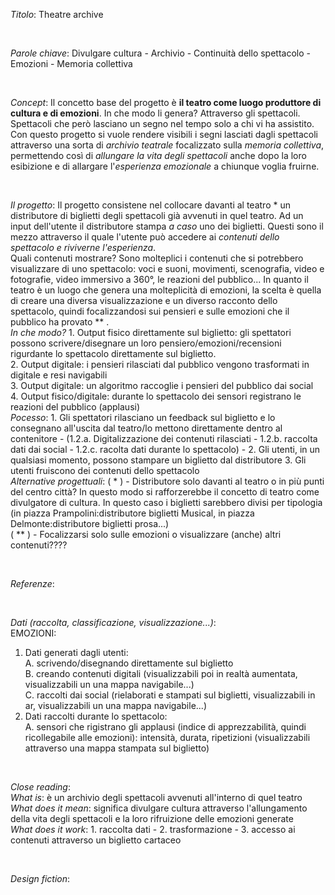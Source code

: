 *Titolo*: Theatre archive 

<br>

*Parole chiave*: Divulgare cultura - Archivio - Continuità dello spettacolo - Emozioni - Memoria collettiva

<br>

*Concept*: Il concetto base del progetto è **il teatro come luogo produttore di cultura e di emozioni**. In che modo li genera? Attraverso gli spettacoli. Spettacoli che però lasciano un segno nel tempo solo a chi vi ha assistito. <br>
Con questo progetto si vuole rendere visibili i segni lasciati dagli spettacoli attraverso una sorta di *archivio teatrale* focalizzato sulla *memoria collettiva*, permettendo così di *allungare la vita degli spettacoli* anche dopo la loro esibizione e di allargare l'*esperienza emozionale* a chiunque voglia fruirne. <br>

<br>

*Il progetto*: Il progetto consistene nel collocare davanti al teatro * un distributore di biglietti degli spettacoli già avvenuti in quel teatro. Ad un input dell'utente il distributore stampa *a caso* uno dei biglietti. Questi sono il mezzo attraverso il quale l'utente può accedere ai *contenuti dello spettacolo e riviverne l'esperienza*. <br>
Quali contenuti mostrare? Sono molteplici i contenuti che si potrebbero visualizzare di uno spettacolo: voci e suoni, movimenti, scenografia, video e fotografie, video immersivo a 360°, le reazioni del pubblico... In quanto il teatro è un luogo che genera una molteplicità di emozioni, la scelta è quella di creare una diversa visualizzazione e un diverso racconto dello spettacolo, quindi focalizzandosi sui pensieri e sulle emozioni che il pubblico ha provato ** . <br>
*In che modo?* 1. Output fisico direttamente sul biglietto: gli spettatori possono scrivere/disegnare un loro pensiero/emozioni/recensioni rigurdante lo spettacolo direttamente sul biglietto. <br>
2. Output digitale: i pensieri rilasciati dal pubblico vengono trasformati in digitale e resi navigabili <br>
3. Output digitale: un algoritmo raccoglie i pensieri del pubblico dai social <br>
4. Output fisico/digitale: durante lo spettacolo dei sensori registrano le reazioni del pubblico (applausi) <br> 
*Pocesso*: 1. Gli spettatori rilasciano un feedback sul biglietto e lo consegnano all'uscita dal teatro/lo mettono direttamente dentro al contenitore - (1.2.a. Digitalizzazione dei contenuti rilasciati - 1.2.b. raccolta dati dai social - 1.2.c. racolta dati durante lo spettacolo) - 2. Gli utenti, in un qualsiasi momento, possono stampare un biglietto dal distributore  3. Gli utenti fruiscono dei contenuti dello spettacolo <br>
*Alternative progettuali*: 
( * ) - Distributore solo davanti al teatro o in più punti del centro città? In questo modo si rafforzerebbe il concetto di teatro come divulgatore di cultura. In questo caso i biglietti sarebbero divisi per tipologia (in piazza Prampolini:distributore biglietti Musical, in piazza Delmonte:distributore biglietti prosa...) <br>
( ** ) - Focalizzarsi solo sulle emozioni o visualizzare (anche) altri contenuti????

 <!-- *Note*: Caso in cui gli utenti rilasciano i contenuti usando app/sito penso sia meno realizzabile perchè ci sarebbero troppo poche persone che lo farebbero. Anche perchè è da tener presente che il pubblico che va a teatro ha una percentuale non indifferente di persone di età avanzata, possibilmente non troppo in confidenza con dispositivi digitali. -->

<br>

*Referenze*: 

<br>

*Dati (raccolta, classificazione, visualizzazione...)*: <br>
EMOZIONI: <br>
1. Dati generati dagli utenti: <br>
  A. scrivendo/disegnando direttamente sul biglietto <br>
  B. creando contenuti digitali (visualizzabili poi in realtà aumentata, visualizzabili un una mappa navigabile...) <br>
  C. raccolti dai social (rielaborati e stampati sul biglietti, visualizzabili in ar, visualizzabili un una mappa navigabile...) <br>
2. Dati raccolti durante lo spettacolo: <br>
  A. sensori che rigistrano gli applausi (indice di apprezzabilità, quindi ricollegabile alle emozioni): intensità, durata, ripetizioni (visualizzabili attraverso una mappa stampata sul biglietto)

<br>

*Close reading*: <br>
*What is*: è un archivio degli spettacoli avvenuti all'interno di quel teatro<br>
*What does it mean*: significa divulgare cultura attraverso l'allungamento della vita degli spettacoli e la loro rifruizione delle emozioni generate <br>
*What does it work*: 1. raccolta dati - 2. trasformazione - 3. accesso ai contenuti attraverso un biglietto cartaceo <br>

<br>

*Design fiction*: 

